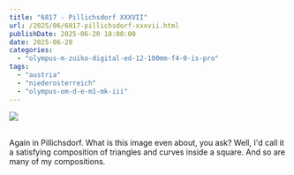 ```yaml
---
title: "6817 - Pillichsdorf XXXVII"
url: /2025/06/6817-pillichsdorf-xxxvii.html
publishDate: 2025-06-20 18:00:00
date: 2025-06-20
categories:
  - "olympus-m-zuiko-digital-ed-12-100mm-f4-0-is-pro"
tags:
  - "austria"
  - "niederosterreich"
  - "olympus-om-d-e-m1-mk-iii"
---
```

<div class="container">
<div class="center"><a target="_blank" href="https://d25zfm9zpd7gm5.cloudfront.net/1200x1200/2020/20201227_134119_lr.jpg"><img class="webfeedsFeaturedVisual" src="https://d25zfm9zpd7gm5.cloudfront.net/0600x0600/2020/20201227_134119_lr.jpg" /></a></div>
</div>
<br />

Again in Pillichsdorf. What is this image even about, you
ask? Well, I'd call it a satisfying composition of triangles
and curves inside a square. And so are many of my
compositions.
